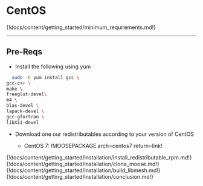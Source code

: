 # CentOS

{!docs/content/getting_started/minimum_requirements.md!}

---
## Pre-Reqs
* Install the following using yum

```bash
  sudo -E yum install gcc \
gcc-c++ \
make \
freeglut-devel\
m4 \
blas-devel \
lapack-devel \
gcc-gfortran \
libX11-devel
```

* Download one our redistributables according to your version of CentOS

    * CentOS 7: !MOOSEPACKAGE arch=centos7 return=link!

{!docs/content/getting_started/installation/install_redistributable_rpm.md!}
{!docs/content/getting_started/installation/clone_moose.md!}
{!docs/content/getting_started/installation/build_libmesh.md!}
{!docs/content/getting_started/installation/conclusion.md!}
